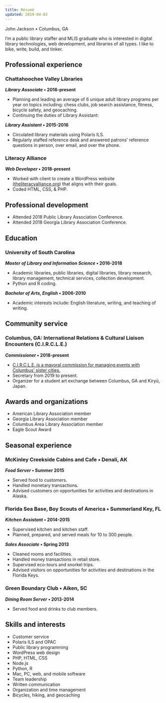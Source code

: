 ```yaml
---
title: Résumé
updated: 2019-04-03
---
```

<p class="has-large-font-size">John Jackson • Columbus, GA</p>

I’m a public library staffer and MLIS graduate who is interested in digital library technologies, web development, and libraries of all types. I like to  bike, write, build, and tinker.

## Professional experience

### Chattahoochee Valley Libraries

**_Library Associate_ • 2016-present**

<!--<div class="wp-block-button alignright noprint is-style-squared"><a class="wp-block-button__link" href="/libraries/">Browse my library projects<br></a></div>-->

- Planning and leading an average of 6 unique adult library programs per year on topics including: chess clubs, job search assistance, fitness, bicycle safety, and geocaching.
- Continuing the duties of Library Assistant:

**_Library Assistant_ • 2015-2016**

- Circulated library materials using Polaris ILS.
- Regularly staffed reference desk and answered patrons’ reference questions in person, over email, and over the phone.

### Literacy Alliance

**_Web Developer_ • 2018-present**

<!--<div class="wp-block-button alignright noprint is-style-squared"><a class="wp-block-button__link" href="/web-development/">Browse my web projects</a></div>-->

- Worked with client to create a WordPress website ([theliteracyalliance.org](https://theliteracyalliance.org/)) that aligns with their goals.
- Coded HTML, CSS, & PHP.

## Professional development

- Attended 2018 Public Library Association Conference.
- Attended 2018 Georgia Library Association Conference.

## Education

### University of South Carolina

**_Master of Library and Information Science_ • 2016-2018**

<!--<div class="wp-block-button alignright noprint is-style-squared"><a class="wp-block-button__link" href="/tag/MLIS/">Browse my MLIS projects<br></a></div>-->

- Academic libraries, public libraries, digital libraries, library research, library management, technical services, collection development.
- Python and R coding.

**_Bachelor of Arts, English_ • 2006-2010**

- Academic interests include: English literature, writing, and teaching of writing.

## Community service

### Columbus, GA: International Relations &amp; Cultural Liaison Encounters (C.I.R.C.L.E.)

<!--<div class="wp-block-button alignright is-style-squared"><a class="wp-block-button__link" href="https://www.columbusga.gov/mayor/circle.htm">Learn about C.I.R.C.L.E.</a></div>-->

**_Commissioner_ • 2018-present**

- [C.I.R.C.L.E. is a mayoral commission for managing events with Columbus’ sister cities.](https://www.columbusga.gov/mayor/circle.htm)
- Secretary from 2019 to present.
- Organizer for a student art exchange between Columbus, GA and Kiryū, Japan.

## Awards and organizations

- American Library Association member
- Georgia Library Association member
- Columbus Area Library Association member
- Eagle Scout Award

## Seasonal experience

### McKinley Creekside Cabins and Cafe • Denali, AK

**_Food Server_ • Summer 2015**

- Served food to customers.
- Handled monetary transactions.
- Advised customers on opportunities for activities and destinations in Alaska.

### Florida Sea Base, Boy Scouts of America • Summerland Key, FL

**_Kitchen Assistant_ • 2014-2015**

- Supervised kitchen and kitchen staff.
- Planned, prepared, and served meals for 10 to 300 people.

**_Sales Associate_ • Spring 2013**

- Cleaned rooms and facilities.
- Handled money transactions in retail store.
- Supervised eco-tours and snorkel trips.
- Advised visitors on opportunities for activities and destinations in the Florida Keys.

### Green Boundary Club • Aiken, SC

**_Dining Room Server_ • 2013-2014**

- Served food and drinks to club members.

## Skills and interests

- Customer service
- Polaris ILS and OPAC
- Public library programming
- WordPress web design
- PHP, HTML, CSS
- Node.js
- Python, R
- Mac, PC, web, and mobile software
- Team leadership
- Written communication
- Organization and time management
- Bicycles, hiking, and geocaching
